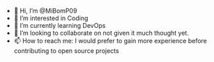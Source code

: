 - 👋 Hi, I’m @MiBomP09
- 👀 I’m interested in Coding
- 🌱 I’m currently learning DevOps
- 💞️ I’m looking to collaborate on not given it much thought yet. 
- 📫 How to reach me: I would prefer to gain more experience before contributing to open source projects

<!---
MiBomP09/MiBomP09 is a ✨ special ✨ repository because its `README.md` (this file) appears on your GitHub profile.
You can click the Preview link to take a look at your changes.
--->
